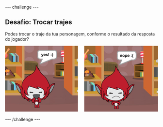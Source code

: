 \--- challenge \---

## Desafio: Trocar trajes

Podes trocar o traje da tua personagem, conforme o resultado da resposta do jogador?

![screenshot](images/brain-costume.png)

\--- /challenge \---